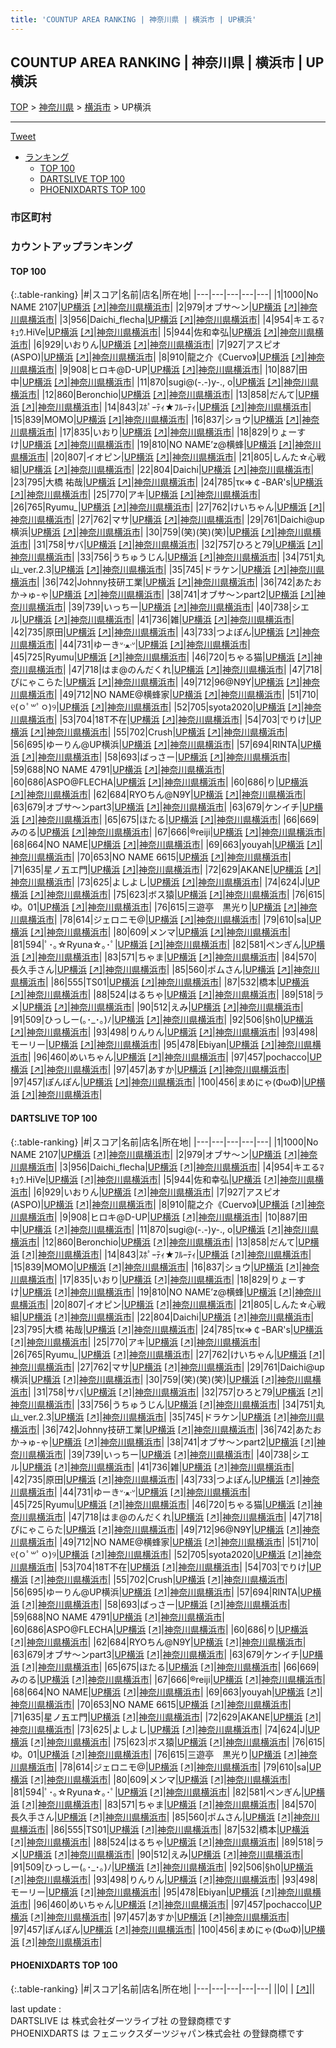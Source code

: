 ```yaml
---
title: 'COUNTUP AREA RANKING | 神奈川県 | 横浜市 | UP横浜'
---
```

## COUNTUP AREA RANKING | 神奈川県 | 横浜市 | UP横浜

[TOP](/darts/rank/) > [神奈川県](/darts/rank/神奈川県/) > [横浜市](/darts/rank/神奈川県/横浜市/) > UP横浜

___

<a href="https://twitter.com/share?ref_src=twsrc%5Etfw" data-text="COUNTUP AREA RANKING | 神奈川県横浜市UP横浜" class="twitter-share-button" data-hashtags="DARTSLIVE,PHOENIXDARTS,darts,ダーツ" data-show-count="false">Tweet</a>

* [ランキング](#カウントアップランキング)
    * [TOP 100](#top-100)
    * [DARTSLIVE TOP 100](#dartslive-top-100)
    * [PHOENIXDARTS TOP 100](#phoenixdarts-top-100)

### 市区町村

<ul>

</ul>

### カウントアップランキング

#### TOP 100



{:.table-ranking}
|#|スコア|名前|店名|所在地|
|---|---|---|---|---|
|1|1000|<span class="rank-name-dl">No NAME 2107</span>|<a href="/darts/rank/shops/e8f44ff959a395d1b21333aee1bd51e4.html">UP横浜</a> <a href="https://search.dartslive.com/jp/shop/e8f44ff959a395d1b21333aee1bd51e4">[↗]</a>|<a href="/darts/rank/神奈川県/横浜市">神奈川県横浜市</a>|
|2|979|<span class="rank-name-dl">オブサ〜ン</span>|<a href="/darts/rank/shops/e8f44ff959a395d1b21333aee1bd51e4.html">UP横浜</a> <a href="https://search.dartslive.com/jp/shop/e8f44ff959a395d1b21333aee1bd51e4">[↗]</a>|<a href="/darts/rank/神奈川県/横浜市">神奈川県横浜市</a>|
|3|956|<span class="rank-name-dl">Daichi_flecha</span>|<a href="/darts/rank/shops/e8f44ff959a395d1b21333aee1bd51e4.html">UP横浜</a> <a href="https://search.dartslive.com/jp/shop/e8f44ff959a395d1b21333aee1bd51e4">[↗]</a>|<a href="/darts/rank/神奈川県/横浜市">神奈川県横浜市</a>|
|4|954|<span class="rank-name-dl">キエるﾏｷｭｳ.HiVe</span>|<a href="/darts/rank/shops/e8f44ff959a395d1b21333aee1bd51e4.html">UP横浜</a> <a href="https://search.dartslive.com/jp/shop/e8f44ff959a395d1b21333aee1bd51e4">[↗]</a>|<a href="/darts/rank/神奈川県/横浜市">神奈川県横浜市</a>|
|5|944|<span class="rank-name-dl">佐和幸弘</span>|<a href="/darts/rank/shops/e8f44ff959a395d1b21333aee1bd51e4.html">UP横浜</a> <a href="https://search.dartslive.com/jp/shop/e8f44ff959a395d1b21333aee1bd51e4">[↗]</a>|<a href="/darts/rank/神奈川県/横浜市">神奈川県横浜市</a>|
|6|929|<span class="rank-name-dl">いおりん</span>|<a href="/darts/rank/shops/e8f44ff959a395d1b21333aee1bd51e4.html">UP横浜</a> <a href="https://search.dartslive.com/jp/shop/e8f44ff959a395d1b21333aee1bd51e4">[↗]</a>|<a href="/darts/rank/神奈川県/横浜市">神奈川県横浜市</a>|
|7|927|<span class="rank-name-dl">アスピオ(ASPO)</span>|<a href="/darts/rank/shops/e8f44ff959a395d1b21333aee1bd51e4.html">UP横浜</a> <a href="https://search.dartslive.com/jp/shop/e8f44ff959a395d1b21333aee1bd51e4">[↗]</a>|<a href="/darts/rank/神奈川県/横浜市">神奈川県横浜市</a>|
|8|910|<span class="rank-name-dl">龍之介《Cuervo》</span>|<a href="/darts/rank/shops/e8f44ff959a395d1b21333aee1bd51e4.html">UP横浜</a> <a href="https://search.dartslive.com/jp/shop/e8f44ff959a395d1b21333aee1bd51e4">[↗]</a>|<a href="/darts/rank/神奈川県/横浜市">神奈川県横浜市</a>|
|9|908|<span class="rank-name-dl">ヒロキ@D-UP</span>|<a href="/darts/rank/shops/e8f44ff959a395d1b21333aee1bd51e4.html">UP横浜</a> <a href="https://search.dartslive.com/jp/shop/e8f44ff959a395d1b21333aee1bd51e4">[↗]</a>|<a href="/darts/rank/神奈川県/横浜市">神奈川県横浜市</a>|
|10|887|<span class="rank-name-dl">田中</span>|<a href="/darts/rank/shops/e8f44ff959a395d1b21333aee1bd51e4.html">UP横浜</a> <a href="https://search.dartslive.com/jp/shop/e8f44ff959a395d1b21333aee1bd51e4">[↗]</a>|<a href="/darts/rank/神奈川県/横浜市">神奈川県横浜市</a>|
|11|870|<span class="rank-name-dl">sugi@(-.-)y-., o</span>|<a href="/darts/rank/shops/e8f44ff959a395d1b21333aee1bd51e4.html">UP横浜</a> <a href="https://search.dartslive.com/jp/shop/e8f44ff959a395d1b21333aee1bd51e4">[↗]</a>|<a href="/darts/rank/神奈川県/横浜市">神奈川県横浜市</a>|
|12|860|<span class="rank-name-dl">Beronchio</span>|<a href="/darts/rank/shops/e8f44ff959a395d1b21333aee1bd51e4.html">UP横浜</a> <a href="https://search.dartslive.com/jp/shop/e8f44ff959a395d1b21333aee1bd51e4">[↗]</a>|<a href="/darts/rank/神奈川県/横浜市">神奈川県横浜市</a>|
|13|858|<span class="rank-name-dl">だんて</span>|<a href="/darts/rank/shops/e8f44ff959a395d1b21333aee1bd51e4.html">UP横浜</a> <a href="https://search.dartslive.com/jp/shop/e8f44ff959a395d1b21333aee1bd51e4">[↗]</a>|<a href="/darts/rank/神奈川県/横浜市">神奈川県横浜市</a>|
|14|843|<span class="rank-name-dl">ｽﾎﾟｰﾃｨ★ﾌﾙｰﾃｨ</span>|<a href="/darts/rank/shops/e8f44ff959a395d1b21333aee1bd51e4.html">UP横浜</a> <a href="https://search.dartslive.com/jp/shop/e8f44ff959a395d1b21333aee1bd51e4">[↗]</a>|<a href="/darts/rank/神奈川県/横浜市">神奈川県横浜市</a>|
|15|839|<span class="rank-name-dl">MOMO</span>|<a href="/darts/rank/shops/e8f44ff959a395d1b21333aee1bd51e4.html">UP横浜</a> <a href="https://search.dartslive.com/jp/shop/e8f44ff959a395d1b21333aee1bd51e4">[↗]</a>|<a href="/darts/rank/神奈川県/横浜市">神奈川県横浜市</a>|
|16|837|<span class="rank-name-dl">ショウ</span>|<a href="/darts/rank/shops/e8f44ff959a395d1b21333aee1bd51e4.html">UP横浜</a> <a href="https://search.dartslive.com/jp/shop/e8f44ff959a395d1b21333aee1bd51e4">[↗]</a>|<a href="/darts/rank/神奈川県/横浜市">神奈川県横浜市</a>|
|17|835|<span class="rank-name-dl">いおり</span>|<a href="/darts/rank/shops/e8f44ff959a395d1b21333aee1bd51e4.html">UP横浜</a> <a href="https://search.dartslive.com/jp/shop/e8f44ff959a395d1b21333aee1bd51e4">[↗]</a>|<a href="/darts/rank/神奈川県/横浜市">神奈川県横浜市</a>|
|18|829|<span class="rank-name-dl">りょーすけ</span>|<a href="/darts/rank/shops/e8f44ff959a395d1b21333aee1bd51e4.html">UP横浜</a> <a href="https://search.dartslive.com/jp/shop/e8f44ff959a395d1b21333aee1bd51e4">[↗]</a>|<a href="/darts/rank/神奈川県/横浜市">神奈川県横浜市</a>|
|19|810|<span class="rank-name-dl">NO NAME’z@横蜂</span>|<a href="/darts/rank/shops/e8f44ff959a395d1b21333aee1bd51e4.html">UP横浜</a> <a href="https://search.dartslive.com/jp/shop/e8f44ff959a395d1b21333aee1bd51e4">[↗]</a>|<a href="/darts/rank/神奈川県/横浜市">神奈川県横浜市</a>|
|20|807|<span class="rank-name-dl">イオピン</span>|<a href="/darts/rank/shops/e8f44ff959a395d1b21333aee1bd51e4.html">UP横浜</a> <a href="https://search.dartslive.com/jp/shop/e8f44ff959a395d1b21333aee1bd51e4">[↗]</a>|<a href="/darts/rank/神奈川県/横浜市">神奈川県横浜市</a>|
|21|805|<span class="rank-name-dl">しんた☆心戦組</span>|<a href="/darts/rank/shops/e8f44ff959a395d1b21333aee1bd51e4.html">UP横浜</a> <a href="https://search.dartslive.com/jp/shop/e8f44ff959a395d1b21333aee1bd51e4">[↗]</a>|<a href="/darts/rank/神奈川県/横浜市">神奈川県横浜市</a>|
|22|804|<span class="rank-name-dl">Daichi</span>|<a href="/darts/rank/shops/e8f44ff959a395d1b21333aee1bd51e4.html">UP横浜</a> <a href="https://search.dartslive.com/jp/shop/e8f44ff959a395d1b21333aee1bd51e4">[↗]</a>|<a href="/darts/rank/神奈川県/横浜市">神奈川県横浜市</a>|
|23|795|<span class="rank-name-dl">大橋 祐哉</span>|<a href="/darts/rank/shops/e8f44ff959a395d1b21333aee1bd51e4.html">UP横浜</a> <a href="https://search.dartslive.com/jp/shop/e8f44ff959a395d1b21333aee1bd51e4">[↗]</a>|<a href="/darts/rank/神奈川県/横浜市">神奈川県横浜市</a>|
|24|785|<span class="rank-name-dl">τκ⇒￠ｰBAR&#x27;s</span>|<a href="/darts/rank/shops/e8f44ff959a395d1b21333aee1bd51e4.html">UP横浜</a> <a href="https://search.dartslive.com/jp/shop/e8f44ff959a395d1b21333aee1bd51e4">[↗]</a>|<a href="/darts/rank/神奈川県/横浜市">神奈川県横浜市</a>|
|25|770|<span class="rank-name-dl">アキ</span>|<a href="/darts/rank/shops/e8f44ff959a395d1b21333aee1bd51e4.html">UP横浜</a> <a href="https://search.dartslive.com/jp/shop/e8f44ff959a395d1b21333aee1bd51e4">[↗]</a>|<a href="/darts/rank/神奈川県/横浜市">神奈川県横浜市</a>|
|26|765|<span class="rank-name-dl">Ryumu_</span>|<a href="/darts/rank/shops/e8f44ff959a395d1b21333aee1bd51e4.html">UP横浜</a> <a href="https://search.dartslive.com/jp/shop/e8f44ff959a395d1b21333aee1bd51e4">[↗]</a>|<a href="/darts/rank/神奈川県/横浜市">神奈川県横浜市</a>|
|27|762|<span class="rank-name-dl">けいちゃん</span>|<a href="/darts/rank/shops/e8f44ff959a395d1b21333aee1bd51e4.html">UP横浜</a> <a href="https://search.dartslive.com/jp/shop/e8f44ff959a395d1b21333aee1bd51e4">[↗]</a>|<a href="/darts/rank/神奈川県/横浜市">神奈川県横浜市</a>|
|27|762|<span class="rank-name-dl">マサ</span>|<a href="/darts/rank/shops/e8f44ff959a395d1b21333aee1bd51e4.html">UP横浜</a> <a href="https://search.dartslive.com/jp/shop/e8f44ff959a395d1b21333aee1bd51e4">[↗]</a>|<a href="/darts/rank/神奈川県/横浜市">神奈川県横浜市</a>|
|29|761|<span class="rank-name-dl">Daichi@up横浜</span>|<a href="/darts/rank/shops/e8f44ff959a395d1b21333aee1bd51e4.html">UP横浜</a> <a href="https://search.dartslive.com/jp/shop/e8f44ff959a395d1b21333aee1bd51e4">[↗]</a>|<a href="/darts/rank/神奈川県/横浜市">神奈川県横浜市</a>|
|30|759|<span class="rank-name-dl">(笑)(笑)(笑)</span>|<a href="/darts/rank/shops/e8f44ff959a395d1b21333aee1bd51e4.html">UP横浜</a> <a href="https://search.dartslive.com/jp/shop/e8f44ff959a395d1b21333aee1bd51e4">[↗]</a>|<a href="/darts/rank/神奈川県/横浜市">神奈川県横浜市</a>|
|31|758|<span class="rank-name-dl">サバ</span>|<a href="/darts/rank/shops/e8f44ff959a395d1b21333aee1bd51e4.html">UP横浜</a> <a href="https://search.dartslive.com/jp/shop/e8f44ff959a395d1b21333aee1bd51e4">[↗]</a>|<a href="/darts/rank/神奈川県/横浜市">神奈川県横浜市</a>|
|32|757|<span class="rank-name-dl">ひろと79</span>|<a href="/darts/rank/shops/e8f44ff959a395d1b21333aee1bd51e4.html">UP横浜</a> <a href="https://search.dartslive.com/jp/shop/e8f44ff959a395d1b21333aee1bd51e4">[↗]</a>|<a href="/darts/rank/神奈川県/横浜市">神奈川県横浜市</a>|
|33|756|<span class="rank-name-dl">うちゅうじん</span>|<a href="/darts/rank/shops/e8f44ff959a395d1b21333aee1bd51e4.html">UP横浜</a> <a href="https://search.dartslive.com/jp/shop/e8f44ff959a395d1b21333aee1bd51e4">[↗]</a>|<a href="/darts/rank/神奈川県/横浜市">神奈川県横浜市</a>|
|34|751|<span class="rank-name-dl">丸山_ver.2.3</span>|<a href="/darts/rank/shops/e8f44ff959a395d1b21333aee1bd51e4.html">UP横浜</a> <a href="https://search.dartslive.com/jp/shop/e8f44ff959a395d1b21333aee1bd51e4">[↗]</a>|<a href="/darts/rank/神奈川県/横浜市">神奈川県横浜市</a>|
|35|745|<span class="rank-name-dl">ドラケン</span>|<a href="/darts/rank/shops/e8f44ff959a395d1b21333aee1bd51e4.html">UP横浜</a> <a href="https://search.dartslive.com/jp/shop/e8f44ff959a395d1b21333aee1bd51e4">[↗]</a>|<a href="/darts/rank/神奈川県/横浜市">神奈川県横浜市</a>|
|36|742|<span class="rank-name-dl">Johnny技研工業</span>|<a href="/darts/rank/shops/e8f44ff959a395d1b21333aee1bd51e4.html">UP横浜</a> <a href="https://search.dartslive.com/jp/shop/e8f44ff959a395d1b21333aee1bd51e4">[↗]</a>|<a href="/darts/rank/神奈川県/横浜市">神奈川県横浜市</a>|
|36|742|<span class="rank-name-dl">あたおか→ゅ-ゃ</span>|<a href="/darts/rank/shops/e8f44ff959a395d1b21333aee1bd51e4.html">UP横浜</a> <a href="https://search.dartslive.com/jp/shop/e8f44ff959a395d1b21333aee1bd51e4">[↗]</a>|<a href="/darts/rank/神奈川県/横浜市">神奈川県横浜市</a>|
|38|741|<span class="rank-name-dl">オブサ〜ンpart2</span>|<a href="/darts/rank/shops/e8f44ff959a395d1b21333aee1bd51e4.html">UP横浜</a> <a href="https://search.dartslive.com/jp/shop/e8f44ff959a395d1b21333aee1bd51e4">[↗]</a>|<a href="/darts/rank/神奈川県/横浜市">神奈川県横浜市</a>|
|39|739|<span class="rank-name-dl">いっちー</span>|<a href="/darts/rank/shops/e8f44ff959a395d1b21333aee1bd51e4.html">UP横浜</a> <a href="https://search.dartslive.com/jp/shop/e8f44ff959a395d1b21333aee1bd51e4">[↗]</a>|<a href="/darts/rank/神奈川県/横浜市">神奈川県横浜市</a>|
|40|738|<span class="rank-name-dl">シエル</span>|<a href="/darts/rank/shops/e8f44ff959a395d1b21333aee1bd51e4.html">UP横浜</a> <a href="https://search.dartslive.com/jp/shop/e8f44ff959a395d1b21333aee1bd51e4">[↗]</a>|<a href="/darts/rank/神奈川県/横浜市">神奈川県横浜市</a>|
|41|736|<span class="rank-name-dl">雑</span>|<a href="/darts/rank/shops/e8f44ff959a395d1b21333aee1bd51e4.html">UP横浜</a> <a href="https://search.dartslive.com/jp/shop/e8f44ff959a395d1b21333aee1bd51e4">[↗]</a>|<a href="/darts/rank/神奈川県/横浜市">神奈川県横浜市</a>|
|42|735|<span class="rank-name-dl">原田</span>|<a href="/darts/rank/shops/e8f44ff959a395d1b21333aee1bd51e4.html">UP横浜</a> <a href="https://search.dartslive.com/jp/shop/e8f44ff959a395d1b21333aee1bd51e4">[↗]</a>|<a href="/darts/rank/神奈川県/横浜市">神奈川県横浜市</a>|
|43|733|<span class="rank-name-dl">つよぽん</span>|<a href="/darts/rank/shops/e8f44ff959a395d1b21333aee1bd51e4.html">UP横浜</a> <a href="https://search.dartslive.com/jp/shop/e8f44ff959a395d1b21333aee1bd51e4">[↗]</a>|<a href="/darts/rank/神奈川県/横浜市">神奈川県横浜市</a>|
|44|731|<span class="rank-name-dl">ゆーきᐡᐧﻌᐧᐡ</span>|<a href="/darts/rank/shops/e8f44ff959a395d1b21333aee1bd51e4.html">UP横浜</a> <a href="https://search.dartslive.com/jp/shop/e8f44ff959a395d1b21333aee1bd51e4">[↗]</a>|<a href="/darts/rank/神奈川県/横浜市">神奈川県横浜市</a>|
|45|725|<span class="rank-name-dl">Ryumu</span>|<a href="/darts/rank/shops/e8f44ff959a395d1b21333aee1bd51e4.html">UP横浜</a> <a href="https://search.dartslive.com/jp/shop/e8f44ff959a395d1b21333aee1bd51e4">[↗]</a>|<a href="/darts/rank/神奈川県/横浜市">神奈川県横浜市</a>|
|46|720|<span class="rank-name-dl">ちゃる猫</span>|<a href="/darts/rank/shops/e8f44ff959a395d1b21333aee1bd51e4.html">UP横浜</a> <a href="https://search.dartslive.com/jp/shop/e8f44ff959a395d1b21333aee1bd51e4">[↗]</a>|<a href="/darts/rank/神奈川県/横浜市">神奈川県横浜市</a>|
|47|718|<span class="rank-name-dl">はま@のんだくれ</span>|<a href="/darts/rank/shops/e8f44ff959a395d1b21333aee1bd51e4.html">UP横浜</a> <a href="https://search.dartslive.com/jp/shop/e8f44ff959a395d1b21333aee1bd51e4">[↗]</a>|<a href="/darts/rank/神奈川県/横浜市">神奈川県横浜市</a>|
|47|718|<span class="rank-name-dl">ぴにゃこらた</span>|<a href="/darts/rank/shops/e8f44ff959a395d1b21333aee1bd51e4.html">UP横浜</a> <a href="https://search.dartslive.com/jp/shop/e8f44ff959a395d1b21333aee1bd51e4">[↗]</a>|<a href="/darts/rank/神奈川県/横浜市">神奈川県横浜市</a>|
|49|712|<span class="rank-name-dl">96@N9Y</span>|<a href="/darts/rank/shops/e8f44ff959a395d1b21333aee1bd51e4.html">UP横浜</a> <a href="https://search.dartslive.com/jp/shop/e8f44ff959a395d1b21333aee1bd51e4">[↗]</a>|<a href="/darts/rank/神奈川県/横浜市">神奈川県横浜市</a>|
|49|712|<span class="rank-name-dl">NO NAME@横蜂家</span>|<a href="/darts/rank/shops/e8f44ff959a395d1b21333aee1bd51e4.html">UP横浜</a> <a href="https://search.dartslive.com/jp/shop/e8f44ff959a395d1b21333aee1bd51e4">[↗]</a>|<a href="/darts/rank/神奈川県/横浜市">神奈川県横浜市</a>|
|51|710|<span class="rank-name-dl">୧(ㅇﾟ‪꒳ﾟㅇ)୨</span>|<a href="/darts/rank/shops/e8f44ff959a395d1b21333aee1bd51e4.html">UP横浜</a> <a href="https://search.dartslive.com/jp/shop/e8f44ff959a395d1b21333aee1bd51e4">[↗]</a>|<a href="/darts/rank/神奈川県/横浜市">神奈川県横浜市</a>|
|52|705|<span class="rank-name-dl">syota2020</span>|<a href="/darts/rank/shops/e8f44ff959a395d1b21333aee1bd51e4.html">UP横浜</a> <a href="https://search.dartslive.com/jp/shop/e8f44ff959a395d1b21333aee1bd51e4">[↗]</a>|<a href="/darts/rank/神奈川県/横浜市">神奈川県横浜市</a>|
|53|704|<span class="rank-name-dl">18T不在</span>|<a href="/darts/rank/shops/e8f44ff959a395d1b21333aee1bd51e4.html">UP横浜</a> <a href="https://search.dartslive.com/jp/shop/e8f44ff959a395d1b21333aee1bd51e4">[↗]</a>|<a href="/darts/rank/神奈川県/横浜市">神奈川県横浜市</a>|
|54|703|<span class="rank-name-dl">でりけ</span>|<a href="/darts/rank/shops/e8f44ff959a395d1b21333aee1bd51e4.html">UP横浜</a> <a href="https://search.dartslive.com/jp/shop/e8f44ff959a395d1b21333aee1bd51e4">[↗]</a>|<a href="/darts/rank/神奈川県/横浜市">神奈川県横浜市</a>|
|55|702|<span class="rank-name-dl">Crush</span>|<a href="/darts/rank/shops/e8f44ff959a395d1b21333aee1bd51e4.html">UP横浜</a> <a href="https://search.dartslive.com/jp/shop/e8f44ff959a395d1b21333aee1bd51e4">[↗]</a>|<a href="/darts/rank/神奈川県/横浜市">神奈川県横浜市</a>|
|56|695|<span class="rank-name-dl">ゆーりん@UP横浜</span>|<a href="/darts/rank/shops/e8f44ff959a395d1b21333aee1bd51e4.html">UP横浜</a> <a href="https://search.dartslive.com/jp/shop/e8f44ff959a395d1b21333aee1bd51e4">[↗]</a>|<a href="/darts/rank/神奈川県/横浜市">神奈川県横浜市</a>|
|57|694|<span class="rank-name-dl">RINTA</span>|<a href="/darts/rank/shops/e8f44ff959a395d1b21333aee1bd51e4.html">UP横浜</a> <a href="https://search.dartslive.com/jp/shop/e8f44ff959a395d1b21333aee1bd51e4">[↗]</a>|<a href="/darts/rank/神奈川県/横浜市">神奈川県横浜市</a>|
|58|693|<span class="rank-name-dl">ばっさー</span>|<a href="/darts/rank/shops/e8f44ff959a395d1b21333aee1bd51e4.html">UP横浜</a> <a href="https://search.dartslive.com/jp/shop/e8f44ff959a395d1b21333aee1bd51e4">[↗]</a>|<a href="/darts/rank/神奈川県/横浜市">神奈川県横浜市</a>|
|59|688|<span class="rank-name-dl">NO NAME 4791</span>|<a href="/darts/rank/shops/e8f44ff959a395d1b21333aee1bd51e4.html">UP横浜</a> <a href="https://search.dartslive.com/jp/shop/e8f44ff959a395d1b21333aee1bd51e4">[↗]</a>|<a href="/darts/rank/神奈川県/横浜市">神奈川県横浜市</a>|
|60|686|<span class="rank-name-dl">ASPO@FLECHA</span>|<a href="/darts/rank/shops/e8f44ff959a395d1b21333aee1bd51e4.html">UP横浜</a> <a href="https://search.dartslive.com/jp/shop/e8f44ff959a395d1b21333aee1bd51e4">[↗]</a>|<a href="/darts/rank/神奈川県/横浜市">神奈川県横浜市</a>|
|60|686|<span class="rank-name-dl">り</span>|<a href="/darts/rank/shops/e8f44ff959a395d1b21333aee1bd51e4.html">UP横浜</a> <a href="https://search.dartslive.com/jp/shop/e8f44ff959a395d1b21333aee1bd51e4">[↗]</a>|<a href="/darts/rank/神奈川県/横浜市">神奈川県横浜市</a>|
|62|684|<span class="rank-name-dl">RYOちん@N9Y</span>|<a href="/darts/rank/shops/e8f44ff959a395d1b21333aee1bd51e4.html">UP横浜</a> <a href="https://search.dartslive.com/jp/shop/e8f44ff959a395d1b21333aee1bd51e4">[↗]</a>|<a href="/darts/rank/神奈川県/横浜市">神奈川県横浜市</a>|
|63|679|<span class="rank-name-dl">オブサ〜ンpart3</span>|<a href="/darts/rank/shops/e8f44ff959a395d1b21333aee1bd51e4.html">UP横浜</a> <a href="https://search.dartslive.com/jp/shop/e8f44ff959a395d1b21333aee1bd51e4">[↗]</a>|<a href="/darts/rank/神奈川県/横浜市">神奈川県横浜市</a>|
|63|679|<span class="rank-name-dl">ケンイチ</span>|<a href="/darts/rank/shops/e8f44ff959a395d1b21333aee1bd51e4.html">UP横浜</a> <a href="https://search.dartslive.com/jp/shop/e8f44ff959a395d1b21333aee1bd51e4">[↗]</a>|<a href="/darts/rank/神奈川県/横浜市">神奈川県横浜市</a>|
|65|675|<span class="rank-name-dl">ほたる</span>|<a href="/darts/rank/shops/e8f44ff959a395d1b21333aee1bd51e4.html">UP横浜</a> <a href="https://search.dartslive.com/jp/shop/e8f44ff959a395d1b21333aee1bd51e4">[↗]</a>|<a href="/darts/rank/神奈川県/横浜市">神奈川県横浜市</a>|
|66|669|<span class="rank-name-dl">みのる</span>|<a href="/darts/rank/shops/e8f44ff959a395d1b21333aee1bd51e4.html">UP横浜</a> <a href="https://search.dartslive.com/jp/shop/e8f44ff959a395d1b21333aee1bd51e4">[↗]</a>|<a href="/darts/rank/神奈川県/横浜市">神奈川県横浜市</a>|
|67|666|<span class="rank-name-dl">®️reiji</span>|<a href="/darts/rank/shops/e8f44ff959a395d1b21333aee1bd51e4.html">UP横浜</a> <a href="https://search.dartslive.com/jp/shop/e8f44ff959a395d1b21333aee1bd51e4">[↗]</a>|<a href="/darts/rank/神奈川県/横浜市">神奈川県横浜市</a>|
|68|664|<span class="rank-name-dl">NO NAME</span>|<a href="/darts/rank/shops/e8f44ff959a395d1b21333aee1bd51e4.html">UP横浜</a> <a href="https://search.dartslive.com/jp/shop/e8f44ff959a395d1b21333aee1bd51e4">[↗]</a>|<a href="/darts/rank/神奈川県/横浜市">神奈川県横浜市</a>|
|69|663|<span class="rank-name-dl">youyah</span>|<a href="/darts/rank/shops/e8f44ff959a395d1b21333aee1bd51e4.html">UP横浜</a> <a href="https://search.dartslive.com/jp/shop/e8f44ff959a395d1b21333aee1bd51e4">[↗]</a>|<a href="/darts/rank/神奈川県/横浜市">神奈川県横浜市</a>|
|70|653|<span class="rank-name-dl">NO NAME 6615</span>|<a href="/darts/rank/shops/e8f44ff959a395d1b21333aee1bd51e4.html">UP横浜</a> <a href="https://search.dartslive.com/jp/shop/e8f44ff959a395d1b21333aee1bd51e4">[↗]</a>|<a href="/darts/rank/神奈川県/横浜市">神奈川県横浜市</a>|
|71|635|<span class="rank-name-dl">星ノ五エ門</span>|<a href="/darts/rank/shops/e8f44ff959a395d1b21333aee1bd51e4.html">UP横浜</a> <a href="https://search.dartslive.com/jp/shop/e8f44ff959a395d1b21333aee1bd51e4">[↗]</a>|<a href="/darts/rank/神奈川県/横浜市">神奈川県横浜市</a>|
|72|629|<span class="rank-name-dl">AKANE</span>|<a href="/darts/rank/shops/e8f44ff959a395d1b21333aee1bd51e4.html">UP横浜</a> <a href="https://search.dartslive.com/jp/shop/e8f44ff959a395d1b21333aee1bd51e4">[↗]</a>|<a href="/darts/rank/神奈川県/横浜市">神奈川県横浜市</a>|
|73|625|<span class="rank-name-dl">よしよし</span>|<a href="/darts/rank/shops/e8f44ff959a395d1b21333aee1bd51e4.html">UP横浜</a> <a href="https://search.dartslive.com/jp/shop/e8f44ff959a395d1b21333aee1bd51e4">[↗]</a>|<a href="/darts/rank/神奈川県/横浜市">神奈川県横浜市</a>|
|74|624|<span class="rank-name-dl">J</span>|<a href="/darts/rank/shops/e8f44ff959a395d1b21333aee1bd51e4.html">UP横浜</a> <a href="https://search.dartslive.com/jp/shop/e8f44ff959a395d1b21333aee1bd51e4">[↗]</a>|<a href="/darts/rank/神奈川県/横浜市">神奈川県横浜市</a>|
|75|623|<span class="rank-name-dl">ボス猿</span>|<a href="/darts/rank/shops/e8f44ff959a395d1b21333aee1bd51e4.html">UP横浜</a> <a href="https://search.dartslive.com/jp/shop/e8f44ff959a395d1b21333aee1bd51e4">[↗]</a>|<a href="/darts/rank/神奈川県/横浜市">神奈川県横浜市</a>|
|76|615|<span class="rank-name-dl">ゆ。01</span>|<a href="/darts/rank/shops/e8f44ff959a395d1b21333aee1bd51e4.html">UP横浜</a> <a href="https://search.dartslive.com/jp/shop/e8f44ff959a395d1b21333aee1bd51e4">[↗]</a>|<a href="/darts/rank/神奈川県/横浜市">神奈川県横浜市</a>|
|76|615|<span class="rank-name-dl">三遊亭　黒光り</span>|<a href="/darts/rank/shops/e8f44ff959a395d1b21333aee1bd51e4.html">UP横浜</a> <a href="https://search.dartslive.com/jp/shop/e8f44ff959a395d1b21333aee1bd51e4">[↗]</a>|<a href="/darts/rank/神奈川県/横浜市">神奈川県横浜市</a>|
|78|614|<span class="rank-name-dl">ジェロニモ@</span>|<a href="/darts/rank/shops/e8f44ff959a395d1b21333aee1bd51e4.html">UP横浜</a> <a href="https://search.dartslive.com/jp/shop/e8f44ff959a395d1b21333aee1bd51e4">[↗]</a>|<a href="/darts/rank/神奈川県/横浜市">神奈川県横浜市</a>|
|79|610|<span class="rank-name-dl">sa</span>|<a href="/darts/rank/shops/e8f44ff959a395d1b21333aee1bd51e4.html">UP横浜</a> <a href="https://search.dartslive.com/jp/shop/e8f44ff959a395d1b21333aee1bd51e4">[↗]</a>|<a href="/darts/rank/神奈川県/横浜市">神奈川県横浜市</a>|
|80|609|<span class="rank-name-dl">メンマ</span>|<a href="/darts/rank/shops/e8f44ff959a395d1b21333aee1bd51e4.html">UP横浜</a> <a href="https://search.dartslive.com/jp/shop/e8f44ff959a395d1b21333aee1bd51e4">[↗]</a>|<a href="/darts/rank/神奈川県/横浜市">神奈川県横浜市</a>|
|81|594|<span class="rank-name-dl">ﾟ･｡☆Ryuna☆｡･ﾟ</span>|<a href="/darts/rank/shops/e8f44ff959a395d1b21333aee1bd51e4.html">UP横浜</a> <a href="https://search.dartslive.com/jp/shop/e8f44ff959a395d1b21333aee1bd51e4">[↗]</a>|<a href="/darts/rank/神奈川県/横浜市">神奈川県横浜市</a>|
|82|581|<span class="rank-name-dl">ペンぎん</span>|<a href="/darts/rank/shops/e8f44ff959a395d1b21333aee1bd51e4.html">UP横浜</a> <a href="https://search.dartslive.com/jp/shop/e8f44ff959a395d1b21333aee1bd51e4">[↗]</a>|<a href="/darts/rank/神奈川県/横浜市">神奈川県横浜市</a>|
|83|571|<span class="rank-name-dl">ちゃま</span>|<a href="/darts/rank/shops/e8f44ff959a395d1b21333aee1bd51e4.html">UP横浜</a> <a href="https://search.dartslive.com/jp/shop/e8f44ff959a395d1b21333aee1bd51e4">[↗]</a>|<a href="/darts/rank/神奈川県/横浜市">神奈川県横浜市</a>|
|84|570|<span class="rank-name-dl">長久手さん</span>|<a href="/darts/rank/shops/e8f44ff959a395d1b21333aee1bd51e4.html">UP横浜</a> <a href="https://search.dartslive.com/jp/shop/e8f44ff959a395d1b21333aee1bd51e4">[↗]</a>|<a href="/darts/rank/神奈川県/横浜市">神奈川県横浜市</a>|
|85|560|<span class="rank-name-dl">ポムさん</span>|<a href="/darts/rank/shops/e8f44ff959a395d1b21333aee1bd51e4.html">UP横浜</a> <a href="https://search.dartslive.com/jp/shop/e8f44ff959a395d1b21333aee1bd51e4">[↗]</a>|<a href="/darts/rank/神奈川県/横浜市">神奈川県横浜市</a>|
|86|555|<span class="rank-name-dl">TS01</span>|<a href="/darts/rank/shops/e8f44ff959a395d1b21333aee1bd51e4.html">UP横浜</a> <a href="https://search.dartslive.com/jp/shop/e8f44ff959a395d1b21333aee1bd51e4">[↗]</a>|<a href="/darts/rank/神奈川県/横浜市">神奈川県横浜市</a>|
|87|532|<span class="rank-name-dl">橋本</span>|<a href="/darts/rank/shops/e8f44ff959a395d1b21333aee1bd51e4.html">UP横浜</a> <a href="https://search.dartslive.com/jp/shop/e8f44ff959a395d1b21333aee1bd51e4">[↗]</a>|<a href="/darts/rank/神奈川県/横浜市">神奈川県横浜市</a>|
|88|524|<span class="rank-name-dl">はるちゃ</span>|<a href="/darts/rank/shops/e8f44ff959a395d1b21333aee1bd51e4.html">UP横浜</a> <a href="https://search.dartslive.com/jp/shop/e8f44ff959a395d1b21333aee1bd51e4">[↗]</a>|<a href="/darts/rank/神奈川県/横浜市">神奈川県横浜市</a>|
|89|518|<span class="rank-name-dl">ラメ</span>|<a href="/darts/rank/shops/e8f44ff959a395d1b21333aee1bd51e4.html">UP横浜</a> <a href="https://search.dartslive.com/jp/shop/e8f44ff959a395d1b21333aee1bd51e4">[↗]</a>|<a href="/darts/rank/神奈川県/横浜市">神奈川県横浜市</a>|
|90|512|<span class="rank-name-dl">えみ</span>|<a href="/darts/rank/shops/e8f44ff959a395d1b21333aee1bd51e4.html">UP横浜</a> <a href="https://search.dartslive.com/jp/shop/e8f44ff959a395d1b21333aee1bd51e4">[↗]</a>|<a href="/darts/rank/神奈川県/横浜市">神奈川県横浜市</a>|
|91|509|<span class="rank-name-dl">ひっしー(｡･_･｡)ﾉ</span>|<a href="/darts/rank/shops/e8f44ff959a395d1b21333aee1bd51e4.html">UP横浜</a> <a href="https://search.dartslive.com/jp/shop/e8f44ff959a395d1b21333aee1bd51e4">[↗]</a>|<a href="/darts/rank/神奈川県/横浜市">神奈川県横浜市</a>|
|92|506|<span class="rank-name-dl">§h0</span>|<a href="/darts/rank/shops/e8f44ff959a395d1b21333aee1bd51e4.html">UP横浜</a> <a href="https://search.dartslive.com/jp/shop/e8f44ff959a395d1b21333aee1bd51e4">[↗]</a>|<a href="/darts/rank/神奈川県/横浜市">神奈川県横浜市</a>|
|93|498|<span class="rank-name-dl">りんりん</span>|<a href="/darts/rank/shops/e8f44ff959a395d1b21333aee1bd51e4.html">UP横浜</a> <a href="https://search.dartslive.com/jp/shop/e8f44ff959a395d1b21333aee1bd51e4">[↗]</a>|<a href="/darts/rank/神奈川県/横浜市">神奈川県横浜市</a>|
|93|498|<span class="rank-name-dl">モーリー</span>|<a href="/darts/rank/shops/e8f44ff959a395d1b21333aee1bd51e4.html">UP横浜</a> <a href="https://search.dartslive.com/jp/shop/e8f44ff959a395d1b21333aee1bd51e4">[↗]</a>|<a href="/darts/rank/神奈川県/横浜市">神奈川県横浜市</a>|
|95|478|<span class="rank-name-dl">Ebiyan</span>|<a href="/darts/rank/shops/e8f44ff959a395d1b21333aee1bd51e4.html">UP横浜</a> <a href="https://search.dartslive.com/jp/shop/e8f44ff959a395d1b21333aee1bd51e4">[↗]</a>|<a href="/darts/rank/神奈川県/横浜市">神奈川県横浜市</a>|
|96|460|<span class="rank-name-dl">めいちゃん</span>|<a href="/darts/rank/shops/e8f44ff959a395d1b21333aee1bd51e4.html">UP横浜</a> <a href="https://search.dartslive.com/jp/shop/e8f44ff959a395d1b21333aee1bd51e4">[↗]</a>|<a href="/darts/rank/神奈川県/横浜市">神奈川県横浜市</a>|
|97|457|<span class="rank-name-dl">pochacco</span>|<a href="/darts/rank/shops/e8f44ff959a395d1b21333aee1bd51e4.html">UP横浜</a> <a href="https://search.dartslive.com/jp/shop/e8f44ff959a395d1b21333aee1bd51e4">[↗]</a>|<a href="/darts/rank/神奈川県/横浜市">神奈川県横浜市</a>|
|97|457|<span class="rank-name-dl">あすか</span>|<a href="/darts/rank/shops/e8f44ff959a395d1b21333aee1bd51e4.html">UP横浜</a> <a href="https://search.dartslive.com/jp/shop/e8f44ff959a395d1b21333aee1bd51e4">[↗]</a>|<a href="/darts/rank/神奈川県/横浜市">神奈川県横浜市</a>|
|97|457|<span class="rank-name-dl">ぽんぽん</span>|<a href="/darts/rank/shops/e8f44ff959a395d1b21333aee1bd51e4.html">UP横浜</a> <a href="https://search.dartslive.com/jp/shop/e8f44ff959a395d1b21333aee1bd51e4">[↗]</a>|<a href="/darts/rank/神奈川県/横浜市">神奈川県横浜市</a>|
|100|456|<span class="rank-name-dl">まめにゃ(ΦωΦ)</span>|<a href="/darts/rank/shops/e8f44ff959a395d1b21333aee1bd51e4.html">UP横浜</a> <a href="https://search.dartslive.com/jp/shop/e8f44ff959a395d1b21333aee1bd51e4">[↗]</a>|<a href="/darts/rank/神奈川県/横浜市">神奈川県横浜市</a>|


#### DARTSLIVE TOP 100



{:.table-ranking}
|#|スコア|名前|店名|所在地|
|---|---|---|---|---|
|1|1000|<span class="rank-name-dl">No NAME 2107</span>|<a href="/darts/rank/shops/e8f44ff959a395d1b21333aee1bd51e4.html">UP横浜</a> <a href="https://search.dartslive.com/jp/shop/e8f44ff959a395d1b21333aee1bd51e4">[↗]</a>|<a href="/darts/rank/神奈川県/横浜市">神奈川県横浜市</a>|
|2|979|<span class="rank-name-dl">オブサ〜ン</span>|<a href="/darts/rank/shops/e8f44ff959a395d1b21333aee1bd51e4.html">UP横浜</a> <a href="https://search.dartslive.com/jp/shop/e8f44ff959a395d1b21333aee1bd51e4">[↗]</a>|<a href="/darts/rank/神奈川県/横浜市">神奈川県横浜市</a>|
|3|956|<span class="rank-name-dl">Daichi_flecha</span>|<a href="/darts/rank/shops/e8f44ff959a395d1b21333aee1bd51e4.html">UP横浜</a> <a href="https://search.dartslive.com/jp/shop/e8f44ff959a395d1b21333aee1bd51e4">[↗]</a>|<a href="/darts/rank/神奈川県/横浜市">神奈川県横浜市</a>|
|4|954|<span class="rank-name-dl">キエるﾏｷｭｳ.HiVe</span>|<a href="/darts/rank/shops/e8f44ff959a395d1b21333aee1bd51e4.html">UP横浜</a> <a href="https://search.dartslive.com/jp/shop/e8f44ff959a395d1b21333aee1bd51e4">[↗]</a>|<a href="/darts/rank/神奈川県/横浜市">神奈川県横浜市</a>|
|5|944|<span class="rank-name-dl">佐和幸弘</span>|<a href="/darts/rank/shops/e8f44ff959a395d1b21333aee1bd51e4.html">UP横浜</a> <a href="https://search.dartslive.com/jp/shop/e8f44ff959a395d1b21333aee1bd51e4">[↗]</a>|<a href="/darts/rank/神奈川県/横浜市">神奈川県横浜市</a>|
|6|929|<span class="rank-name-dl">いおりん</span>|<a href="/darts/rank/shops/e8f44ff959a395d1b21333aee1bd51e4.html">UP横浜</a> <a href="https://search.dartslive.com/jp/shop/e8f44ff959a395d1b21333aee1bd51e4">[↗]</a>|<a href="/darts/rank/神奈川県/横浜市">神奈川県横浜市</a>|
|7|927|<span class="rank-name-dl">アスピオ(ASPO)</span>|<a href="/darts/rank/shops/e8f44ff959a395d1b21333aee1bd51e4.html">UP横浜</a> <a href="https://search.dartslive.com/jp/shop/e8f44ff959a395d1b21333aee1bd51e4">[↗]</a>|<a href="/darts/rank/神奈川県/横浜市">神奈川県横浜市</a>|
|8|910|<span class="rank-name-dl">龍之介《Cuervo》</span>|<a href="/darts/rank/shops/e8f44ff959a395d1b21333aee1bd51e4.html">UP横浜</a> <a href="https://search.dartslive.com/jp/shop/e8f44ff959a395d1b21333aee1bd51e4">[↗]</a>|<a href="/darts/rank/神奈川県/横浜市">神奈川県横浜市</a>|
|9|908|<span class="rank-name-dl">ヒロキ@D-UP</span>|<a href="/darts/rank/shops/e8f44ff959a395d1b21333aee1bd51e4.html">UP横浜</a> <a href="https://search.dartslive.com/jp/shop/e8f44ff959a395d1b21333aee1bd51e4">[↗]</a>|<a href="/darts/rank/神奈川県/横浜市">神奈川県横浜市</a>|
|10|887|<span class="rank-name-dl">田中</span>|<a href="/darts/rank/shops/e8f44ff959a395d1b21333aee1bd51e4.html">UP横浜</a> <a href="https://search.dartslive.com/jp/shop/e8f44ff959a395d1b21333aee1bd51e4">[↗]</a>|<a href="/darts/rank/神奈川県/横浜市">神奈川県横浜市</a>|
|11|870|<span class="rank-name-dl">sugi@(-.-)y-., o</span>|<a href="/darts/rank/shops/e8f44ff959a395d1b21333aee1bd51e4.html">UP横浜</a> <a href="https://search.dartslive.com/jp/shop/e8f44ff959a395d1b21333aee1bd51e4">[↗]</a>|<a href="/darts/rank/神奈川県/横浜市">神奈川県横浜市</a>|
|12|860|<span class="rank-name-dl">Beronchio</span>|<a href="/darts/rank/shops/e8f44ff959a395d1b21333aee1bd51e4.html">UP横浜</a> <a href="https://search.dartslive.com/jp/shop/e8f44ff959a395d1b21333aee1bd51e4">[↗]</a>|<a href="/darts/rank/神奈川県/横浜市">神奈川県横浜市</a>|
|13|858|<span class="rank-name-dl">だんて</span>|<a href="/darts/rank/shops/e8f44ff959a395d1b21333aee1bd51e4.html">UP横浜</a> <a href="https://search.dartslive.com/jp/shop/e8f44ff959a395d1b21333aee1bd51e4">[↗]</a>|<a href="/darts/rank/神奈川県/横浜市">神奈川県横浜市</a>|
|14|843|<span class="rank-name-dl">ｽﾎﾟｰﾃｨ★ﾌﾙｰﾃｨ</span>|<a href="/darts/rank/shops/e8f44ff959a395d1b21333aee1bd51e4.html">UP横浜</a> <a href="https://search.dartslive.com/jp/shop/e8f44ff959a395d1b21333aee1bd51e4">[↗]</a>|<a href="/darts/rank/神奈川県/横浜市">神奈川県横浜市</a>|
|15|839|<span class="rank-name-dl">MOMO</span>|<a href="/darts/rank/shops/e8f44ff959a395d1b21333aee1bd51e4.html">UP横浜</a> <a href="https://search.dartslive.com/jp/shop/e8f44ff959a395d1b21333aee1bd51e4">[↗]</a>|<a href="/darts/rank/神奈川県/横浜市">神奈川県横浜市</a>|
|16|837|<span class="rank-name-dl">ショウ</span>|<a href="/darts/rank/shops/e8f44ff959a395d1b21333aee1bd51e4.html">UP横浜</a> <a href="https://search.dartslive.com/jp/shop/e8f44ff959a395d1b21333aee1bd51e4">[↗]</a>|<a href="/darts/rank/神奈川県/横浜市">神奈川県横浜市</a>|
|17|835|<span class="rank-name-dl">いおり</span>|<a href="/darts/rank/shops/e8f44ff959a395d1b21333aee1bd51e4.html">UP横浜</a> <a href="https://search.dartslive.com/jp/shop/e8f44ff959a395d1b21333aee1bd51e4">[↗]</a>|<a href="/darts/rank/神奈川県/横浜市">神奈川県横浜市</a>|
|18|829|<span class="rank-name-dl">りょーすけ</span>|<a href="/darts/rank/shops/e8f44ff959a395d1b21333aee1bd51e4.html">UP横浜</a> <a href="https://search.dartslive.com/jp/shop/e8f44ff959a395d1b21333aee1bd51e4">[↗]</a>|<a href="/darts/rank/神奈川県/横浜市">神奈川県横浜市</a>|
|19|810|<span class="rank-name-dl">NO NAME’z@横蜂</span>|<a href="/darts/rank/shops/e8f44ff959a395d1b21333aee1bd51e4.html">UP横浜</a> <a href="https://search.dartslive.com/jp/shop/e8f44ff959a395d1b21333aee1bd51e4">[↗]</a>|<a href="/darts/rank/神奈川県/横浜市">神奈川県横浜市</a>|
|20|807|<span class="rank-name-dl">イオピン</span>|<a href="/darts/rank/shops/e8f44ff959a395d1b21333aee1bd51e4.html">UP横浜</a> <a href="https://search.dartslive.com/jp/shop/e8f44ff959a395d1b21333aee1bd51e4">[↗]</a>|<a href="/darts/rank/神奈川県/横浜市">神奈川県横浜市</a>|
|21|805|<span class="rank-name-dl">しんた☆心戦組</span>|<a href="/darts/rank/shops/e8f44ff959a395d1b21333aee1bd51e4.html">UP横浜</a> <a href="https://search.dartslive.com/jp/shop/e8f44ff959a395d1b21333aee1bd51e4">[↗]</a>|<a href="/darts/rank/神奈川県/横浜市">神奈川県横浜市</a>|
|22|804|<span class="rank-name-dl">Daichi</span>|<a href="/darts/rank/shops/e8f44ff959a395d1b21333aee1bd51e4.html">UP横浜</a> <a href="https://search.dartslive.com/jp/shop/e8f44ff959a395d1b21333aee1bd51e4">[↗]</a>|<a href="/darts/rank/神奈川県/横浜市">神奈川県横浜市</a>|
|23|795|<span class="rank-name-dl">大橋 祐哉</span>|<a href="/darts/rank/shops/e8f44ff959a395d1b21333aee1bd51e4.html">UP横浜</a> <a href="https://search.dartslive.com/jp/shop/e8f44ff959a395d1b21333aee1bd51e4">[↗]</a>|<a href="/darts/rank/神奈川県/横浜市">神奈川県横浜市</a>|
|24|785|<span class="rank-name-dl">τκ⇒￠ｰBAR&#x27;s</span>|<a href="/darts/rank/shops/e8f44ff959a395d1b21333aee1bd51e4.html">UP横浜</a> <a href="https://search.dartslive.com/jp/shop/e8f44ff959a395d1b21333aee1bd51e4">[↗]</a>|<a href="/darts/rank/神奈川県/横浜市">神奈川県横浜市</a>|
|25|770|<span class="rank-name-dl">アキ</span>|<a href="/darts/rank/shops/e8f44ff959a395d1b21333aee1bd51e4.html">UP横浜</a> <a href="https://search.dartslive.com/jp/shop/e8f44ff959a395d1b21333aee1bd51e4">[↗]</a>|<a href="/darts/rank/神奈川県/横浜市">神奈川県横浜市</a>|
|26|765|<span class="rank-name-dl">Ryumu_</span>|<a href="/darts/rank/shops/e8f44ff959a395d1b21333aee1bd51e4.html">UP横浜</a> <a href="https://search.dartslive.com/jp/shop/e8f44ff959a395d1b21333aee1bd51e4">[↗]</a>|<a href="/darts/rank/神奈川県/横浜市">神奈川県横浜市</a>|
|27|762|<span class="rank-name-dl">けいちゃん</span>|<a href="/darts/rank/shops/e8f44ff959a395d1b21333aee1bd51e4.html">UP横浜</a> <a href="https://search.dartslive.com/jp/shop/e8f44ff959a395d1b21333aee1bd51e4">[↗]</a>|<a href="/darts/rank/神奈川県/横浜市">神奈川県横浜市</a>|
|27|762|<span class="rank-name-dl">マサ</span>|<a href="/darts/rank/shops/e8f44ff959a395d1b21333aee1bd51e4.html">UP横浜</a> <a href="https://search.dartslive.com/jp/shop/e8f44ff959a395d1b21333aee1bd51e4">[↗]</a>|<a href="/darts/rank/神奈川県/横浜市">神奈川県横浜市</a>|
|29|761|<span class="rank-name-dl">Daichi@up横浜</span>|<a href="/darts/rank/shops/e8f44ff959a395d1b21333aee1bd51e4.html">UP横浜</a> <a href="https://search.dartslive.com/jp/shop/e8f44ff959a395d1b21333aee1bd51e4">[↗]</a>|<a href="/darts/rank/神奈川県/横浜市">神奈川県横浜市</a>|
|30|759|<span class="rank-name-dl">(笑)(笑)(笑)</span>|<a href="/darts/rank/shops/e8f44ff959a395d1b21333aee1bd51e4.html">UP横浜</a> <a href="https://search.dartslive.com/jp/shop/e8f44ff959a395d1b21333aee1bd51e4">[↗]</a>|<a href="/darts/rank/神奈川県/横浜市">神奈川県横浜市</a>|
|31|758|<span class="rank-name-dl">サバ</span>|<a href="/darts/rank/shops/e8f44ff959a395d1b21333aee1bd51e4.html">UP横浜</a> <a href="https://search.dartslive.com/jp/shop/e8f44ff959a395d1b21333aee1bd51e4">[↗]</a>|<a href="/darts/rank/神奈川県/横浜市">神奈川県横浜市</a>|
|32|757|<span class="rank-name-dl">ひろと79</span>|<a href="/darts/rank/shops/e8f44ff959a395d1b21333aee1bd51e4.html">UP横浜</a> <a href="https://search.dartslive.com/jp/shop/e8f44ff959a395d1b21333aee1bd51e4">[↗]</a>|<a href="/darts/rank/神奈川県/横浜市">神奈川県横浜市</a>|
|33|756|<span class="rank-name-dl">うちゅうじん</span>|<a href="/darts/rank/shops/e8f44ff959a395d1b21333aee1bd51e4.html">UP横浜</a> <a href="https://search.dartslive.com/jp/shop/e8f44ff959a395d1b21333aee1bd51e4">[↗]</a>|<a href="/darts/rank/神奈川県/横浜市">神奈川県横浜市</a>|
|34|751|<span class="rank-name-dl">丸山_ver.2.3</span>|<a href="/darts/rank/shops/e8f44ff959a395d1b21333aee1bd51e4.html">UP横浜</a> <a href="https://search.dartslive.com/jp/shop/e8f44ff959a395d1b21333aee1bd51e4">[↗]</a>|<a href="/darts/rank/神奈川県/横浜市">神奈川県横浜市</a>|
|35|745|<span class="rank-name-dl">ドラケン</span>|<a href="/darts/rank/shops/e8f44ff959a395d1b21333aee1bd51e4.html">UP横浜</a> <a href="https://search.dartslive.com/jp/shop/e8f44ff959a395d1b21333aee1bd51e4">[↗]</a>|<a href="/darts/rank/神奈川県/横浜市">神奈川県横浜市</a>|
|36|742|<span class="rank-name-dl">Johnny技研工業</span>|<a href="/darts/rank/shops/e8f44ff959a395d1b21333aee1bd51e4.html">UP横浜</a> <a href="https://search.dartslive.com/jp/shop/e8f44ff959a395d1b21333aee1bd51e4">[↗]</a>|<a href="/darts/rank/神奈川県/横浜市">神奈川県横浜市</a>|
|36|742|<span class="rank-name-dl">あたおか→ゅ-ゃ</span>|<a href="/darts/rank/shops/e8f44ff959a395d1b21333aee1bd51e4.html">UP横浜</a> <a href="https://search.dartslive.com/jp/shop/e8f44ff959a395d1b21333aee1bd51e4">[↗]</a>|<a href="/darts/rank/神奈川県/横浜市">神奈川県横浜市</a>|
|38|741|<span class="rank-name-dl">オブサ〜ンpart2</span>|<a href="/darts/rank/shops/e8f44ff959a395d1b21333aee1bd51e4.html">UP横浜</a> <a href="https://search.dartslive.com/jp/shop/e8f44ff959a395d1b21333aee1bd51e4">[↗]</a>|<a href="/darts/rank/神奈川県/横浜市">神奈川県横浜市</a>|
|39|739|<span class="rank-name-dl">いっちー</span>|<a href="/darts/rank/shops/e8f44ff959a395d1b21333aee1bd51e4.html">UP横浜</a> <a href="https://search.dartslive.com/jp/shop/e8f44ff959a395d1b21333aee1bd51e4">[↗]</a>|<a href="/darts/rank/神奈川県/横浜市">神奈川県横浜市</a>|
|40|738|<span class="rank-name-dl">シエル</span>|<a href="/darts/rank/shops/e8f44ff959a395d1b21333aee1bd51e4.html">UP横浜</a> <a href="https://search.dartslive.com/jp/shop/e8f44ff959a395d1b21333aee1bd51e4">[↗]</a>|<a href="/darts/rank/神奈川県/横浜市">神奈川県横浜市</a>|
|41|736|<span class="rank-name-dl">雑</span>|<a href="/darts/rank/shops/e8f44ff959a395d1b21333aee1bd51e4.html">UP横浜</a> <a href="https://search.dartslive.com/jp/shop/e8f44ff959a395d1b21333aee1bd51e4">[↗]</a>|<a href="/darts/rank/神奈川県/横浜市">神奈川県横浜市</a>|
|42|735|<span class="rank-name-dl">原田</span>|<a href="/darts/rank/shops/e8f44ff959a395d1b21333aee1bd51e4.html">UP横浜</a> <a href="https://search.dartslive.com/jp/shop/e8f44ff959a395d1b21333aee1bd51e4">[↗]</a>|<a href="/darts/rank/神奈川県/横浜市">神奈川県横浜市</a>|
|43|733|<span class="rank-name-dl">つよぽん</span>|<a href="/darts/rank/shops/e8f44ff959a395d1b21333aee1bd51e4.html">UP横浜</a> <a href="https://search.dartslive.com/jp/shop/e8f44ff959a395d1b21333aee1bd51e4">[↗]</a>|<a href="/darts/rank/神奈川県/横浜市">神奈川県横浜市</a>|
|44|731|<span class="rank-name-dl">ゆーきᐡᐧﻌᐧᐡ</span>|<a href="/darts/rank/shops/e8f44ff959a395d1b21333aee1bd51e4.html">UP横浜</a> <a href="https://search.dartslive.com/jp/shop/e8f44ff959a395d1b21333aee1bd51e4">[↗]</a>|<a href="/darts/rank/神奈川県/横浜市">神奈川県横浜市</a>|
|45|725|<span class="rank-name-dl">Ryumu</span>|<a href="/darts/rank/shops/e8f44ff959a395d1b21333aee1bd51e4.html">UP横浜</a> <a href="https://search.dartslive.com/jp/shop/e8f44ff959a395d1b21333aee1bd51e4">[↗]</a>|<a href="/darts/rank/神奈川県/横浜市">神奈川県横浜市</a>|
|46|720|<span class="rank-name-dl">ちゃる猫</span>|<a href="/darts/rank/shops/e8f44ff959a395d1b21333aee1bd51e4.html">UP横浜</a> <a href="https://search.dartslive.com/jp/shop/e8f44ff959a395d1b21333aee1bd51e4">[↗]</a>|<a href="/darts/rank/神奈川県/横浜市">神奈川県横浜市</a>|
|47|718|<span class="rank-name-dl">はま@のんだくれ</span>|<a href="/darts/rank/shops/e8f44ff959a395d1b21333aee1bd51e4.html">UP横浜</a> <a href="https://search.dartslive.com/jp/shop/e8f44ff959a395d1b21333aee1bd51e4">[↗]</a>|<a href="/darts/rank/神奈川県/横浜市">神奈川県横浜市</a>|
|47|718|<span class="rank-name-dl">ぴにゃこらた</span>|<a href="/darts/rank/shops/e8f44ff959a395d1b21333aee1bd51e4.html">UP横浜</a> <a href="https://search.dartslive.com/jp/shop/e8f44ff959a395d1b21333aee1bd51e4">[↗]</a>|<a href="/darts/rank/神奈川県/横浜市">神奈川県横浜市</a>|
|49|712|<span class="rank-name-dl">96@N9Y</span>|<a href="/darts/rank/shops/e8f44ff959a395d1b21333aee1bd51e4.html">UP横浜</a> <a href="https://search.dartslive.com/jp/shop/e8f44ff959a395d1b21333aee1bd51e4">[↗]</a>|<a href="/darts/rank/神奈川県/横浜市">神奈川県横浜市</a>|
|49|712|<span class="rank-name-dl">NO NAME@横蜂家</span>|<a href="/darts/rank/shops/e8f44ff959a395d1b21333aee1bd51e4.html">UP横浜</a> <a href="https://search.dartslive.com/jp/shop/e8f44ff959a395d1b21333aee1bd51e4">[↗]</a>|<a href="/darts/rank/神奈川県/横浜市">神奈川県横浜市</a>|
|51|710|<span class="rank-name-dl">୧(ㅇﾟ‪꒳ﾟㅇ)୨</span>|<a href="/darts/rank/shops/e8f44ff959a395d1b21333aee1bd51e4.html">UP横浜</a> <a href="https://search.dartslive.com/jp/shop/e8f44ff959a395d1b21333aee1bd51e4">[↗]</a>|<a href="/darts/rank/神奈川県/横浜市">神奈川県横浜市</a>|
|52|705|<span class="rank-name-dl">syota2020</span>|<a href="/darts/rank/shops/e8f44ff959a395d1b21333aee1bd51e4.html">UP横浜</a> <a href="https://search.dartslive.com/jp/shop/e8f44ff959a395d1b21333aee1bd51e4">[↗]</a>|<a href="/darts/rank/神奈川県/横浜市">神奈川県横浜市</a>|
|53|704|<span class="rank-name-dl">18T不在</span>|<a href="/darts/rank/shops/e8f44ff959a395d1b21333aee1bd51e4.html">UP横浜</a> <a href="https://search.dartslive.com/jp/shop/e8f44ff959a395d1b21333aee1bd51e4">[↗]</a>|<a href="/darts/rank/神奈川県/横浜市">神奈川県横浜市</a>|
|54|703|<span class="rank-name-dl">でりけ</span>|<a href="/darts/rank/shops/e8f44ff959a395d1b21333aee1bd51e4.html">UP横浜</a> <a href="https://search.dartslive.com/jp/shop/e8f44ff959a395d1b21333aee1bd51e4">[↗]</a>|<a href="/darts/rank/神奈川県/横浜市">神奈川県横浜市</a>|
|55|702|<span class="rank-name-dl">Crush</span>|<a href="/darts/rank/shops/e8f44ff959a395d1b21333aee1bd51e4.html">UP横浜</a> <a href="https://search.dartslive.com/jp/shop/e8f44ff959a395d1b21333aee1bd51e4">[↗]</a>|<a href="/darts/rank/神奈川県/横浜市">神奈川県横浜市</a>|
|56|695|<span class="rank-name-dl">ゆーりん@UP横浜</span>|<a href="/darts/rank/shops/e8f44ff959a395d1b21333aee1bd51e4.html">UP横浜</a> <a href="https://search.dartslive.com/jp/shop/e8f44ff959a395d1b21333aee1bd51e4">[↗]</a>|<a href="/darts/rank/神奈川県/横浜市">神奈川県横浜市</a>|
|57|694|<span class="rank-name-dl">RINTA</span>|<a href="/darts/rank/shops/e8f44ff959a395d1b21333aee1bd51e4.html">UP横浜</a> <a href="https://search.dartslive.com/jp/shop/e8f44ff959a395d1b21333aee1bd51e4">[↗]</a>|<a href="/darts/rank/神奈川県/横浜市">神奈川県横浜市</a>|
|58|693|<span class="rank-name-dl">ばっさー</span>|<a href="/darts/rank/shops/e8f44ff959a395d1b21333aee1bd51e4.html">UP横浜</a> <a href="https://search.dartslive.com/jp/shop/e8f44ff959a395d1b21333aee1bd51e4">[↗]</a>|<a href="/darts/rank/神奈川県/横浜市">神奈川県横浜市</a>|
|59|688|<span class="rank-name-dl">NO NAME 4791</span>|<a href="/darts/rank/shops/e8f44ff959a395d1b21333aee1bd51e4.html">UP横浜</a> <a href="https://search.dartslive.com/jp/shop/e8f44ff959a395d1b21333aee1bd51e4">[↗]</a>|<a href="/darts/rank/神奈川県/横浜市">神奈川県横浜市</a>|
|60|686|<span class="rank-name-dl">ASPO@FLECHA</span>|<a href="/darts/rank/shops/e8f44ff959a395d1b21333aee1bd51e4.html">UP横浜</a> <a href="https://search.dartslive.com/jp/shop/e8f44ff959a395d1b21333aee1bd51e4">[↗]</a>|<a href="/darts/rank/神奈川県/横浜市">神奈川県横浜市</a>|
|60|686|<span class="rank-name-dl">り</span>|<a href="/darts/rank/shops/e8f44ff959a395d1b21333aee1bd51e4.html">UP横浜</a> <a href="https://search.dartslive.com/jp/shop/e8f44ff959a395d1b21333aee1bd51e4">[↗]</a>|<a href="/darts/rank/神奈川県/横浜市">神奈川県横浜市</a>|
|62|684|<span class="rank-name-dl">RYOちん@N9Y</span>|<a href="/darts/rank/shops/e8f44ff959a395d1b21333aee1bd51e4.html">UP横浜</a> <a href="https://search.dartslive.com/jp/shop/e8f44ff959a395d1b21333aee1bd51e4">[↗]</a>|<a href="/darts/rank/神奈川県/横浜市">神奈川県横浜市</a>|
|63|679|<span class="rank-name-dl">オブサ〜ンpart3</span>|<a href="/darts/rank/shops/e8f44ff959a395d1b21333aee1bd51e4.html">UP横浜</a> <a href="https://search.dartslive.com/jp/shop/e8f44ff959a395d1b21333aee1bd51e4">[↗]</a>|<a href="/darts/rank/神奈川県/横浜市">神奈川県横浜市</a>|
|63|679|<span class="rank-name-dl">ケンイチ</span>|<a href="/darts/rank/shops/e8f44ff959a395d1b21333aee1bd51e4.html">UP横浜</a> <a href="https://search.dartslive.com/jp/shop/e8f44ff959a395d1b21333aee1bd51e4">[↗]</a>|<a href="/darts/rank/神奈川県/横浜市">神奈川県横浜市</a>|
|65|675|<span class="rank-name-dl">ほたる</span>|<a href="/darts/rank/shops/e8f44ff959a395d1b21333aee1bd51e4.html">UP横浜</a> <a href="https://search.dartslive.com/jp/shop/e8f44ff959a395d1b21333aee1bd51e4">[↗]</a>|<a href="/darts/rank/神奈川県/横浜市">神奈川県横浜市</a>|
|66|669|<span class="rank-name-dl">みのる</span>|<a href="/darts/rank/shops/e8f44ff959a395d1b21333aee1bd51e4.html">UP横浜</a> <a href="https://search.dartslive.com/jp/shop/e8f44ff959a395d1b21333aee1bd51e4">[↗]</a>|<a href="/darts/rank/神奈川県/横浜市">神奈川県横浜市</a>|
|67|666|<span class="rank-name-dl">®️reiji</span>|<a href="/darts/rank/shops/e8f44ff959a395d1b21333aee1bd51e4.html">UP横浜</a> <a href="https://search.dartslive.com/jp/shop/e8f44ff959a395d1b21333aee1bd51e4">[↗]</a>|<a href="/darts/rank/神奈川県/横浜市">神奈川県横浜市</a>|
|68|664|<span class="rank-name-dl">NO NAME</span>|<a href="/darts/rank/shops/e8f44ff959a395d1b21333aee1bd51e4.html">UP横浜</a> <a href="https://search.dartslive.com/jp/shop/e8f44ff959a395d1b21333aee1bd51e4">[↗]</a>|<a href="/darts/rank/神奈川県/横浜市">神奈川県横浜市</a>|
|69|663|<span class="rank-name-dl">youyah</span>|<a href="/darts/rank/shops/e8f44ff959a395d1b21333aee1bd51e4.html">UP横浜</a> <a href="https://search.dartslive.com/jp/shop/e8f44ff959a395d1b21333aee1bd51e4">[↗]</a>|<a href="/darts/rank/神奈川県/横浜市">神奈川県横浜市</a>|
|70|653|<span class="rank-name-dl">NO NAME 6615</span>|<a href="/darts/rank/shops/e8f44ff959a395d1b21333aee1bd51e4.html">UP横浜</a> <a href="https://search.dartslive.com/jp/shop/e8f44ff959a395d1b21333aee1bd51e4">[↗]</a>|<a href="/darts/rank/神奈川県/横浜市">神奈川県横浜市</a>|
|71|635|<span class="rank-name-dl">星ノ五エ門</span>|<a href="/darts/rank/shops/e8f44ff959a395d1b21333aee1bd51e4.html">UP横浜</a> <a href="https://search.dartslive.com/jp/shop/e8f44ff959a395d1b21333aee1bd51e4">[↗]</a>|<a href="/darts/rank/神奈川県/横浜市">神奈川県横浜市</a>|
|72|629|<span class="rank-name-dl">AKANE</span>|<a href="/darts/rank/shops/e8f44ff959a395d1b21333aee1bd51e4.html">UP横浜</a> <a href="https://search.dartslive.com/jp/shop/e8f44ff959a395d1b21333aee1bd51e4">[↗]</a>|<a href="/darts/rank/神奈川県/横浜市">神奈川県横浜市</a>|
|73|625|<span class="rank-name-dl">よしよし</span>|<a href="/darts/rank/shops/e8f44ff959a395d1b21333aee1bd51e4.html">UP横浜</a> <a href="https://search.dartslive.com/jp/shop/e8f44ff959a395d1b21333aee1bd51e4">[↗]</a>|<a href="/darts/rank/神奈川県/横浜市">神奈川県横浜市</a>|
|74|624|<span class="rank-name-dl">J</span>|<a href="/darts/rank/shops/e8f44ff959a395d1b21333aee1bd51e4.html">UP横浜</a> <a href="https://search.dartslive.com/jp/shop/e8f44ff959a395d1b21333aee1bd51e4">[↗]</a>|<a href="/darts/rank/神奈川県/横浜市">神奈川県横浜市</a>|
|75|623|<span class="rank-name-dl">ボス猿</span>|<a href="/darts/rank/shops/e8f44ff959a395d1b21333aee1bd51e4.html">UP横浜</a> <a href="https://search.dartslive.com/jp/shop/e8f44ff959a395d1b21333aee1bd51e4">[↗]</a>|<a href="/darts/rank/神奈川県/横浜市">神奈川県横浜市</a>|
|76|615|<span class="rank-name-dl">ゆ。01</span>|<a href="/darts/rank/shops/e8f44ff959a395d1b21333aee1bd51e4.html">UP横浜</a> <a href="https://search.dartslive.com/jp/shop/e8f44ff959a395d1b21333aee1bd51e4">[↗]</a>|<a href="/darts/rank/神奈川県/横浜市">神奈川県横浜市</a>|
|76|615|<span class="rank-name-dl">三遊亭　黒光り</span>|<a href="/darts/rank/shops/e8f44ff959a395d1b21333aee1bd51e4.html">UP横浜</a> <a href="https://search.dartslive.com/jp/shop/e8f44ff959a395d1b21333aee1bd51e4">[↗]</a>|<a href="/darts/rank/神奈川県/横浜市">神奈川県横浜市</a>|
|78|614|<span class="rank-name-dl">ジェロニモ@</span>|<a href="/darts/rank/shops/e8f44ff959a395d1b21333aee1bd51e4.html">UP横浜</a> <a href="https://search.dartslive.com/jp/shop/e8f44ff959a395d1b21333aee1bd51e4">[↗]</a>|<a href="/darts/rank/神奈川県/横浜市">神奈川県横浜市</a>|
|79|610|<span class="rank-name-dl">sa</span>|<a href="/darts/rank/shops/e8f44ff959a395d1b21333aee1bd51e4.html">UP横浜</a> <a href="https://search.dartslive.com/jp/shop/e8f44ff959a395d1b21333aee1bd51e4">[↗]</a>|<a href="/darts/rank/神奈川県/横浜市">神奈川県横浜市</a>|
|80|609|<span class="rank-name-dl">メンマ</span>|<a href="/darts/rank/shops/e8f44ff959a395d1b21333aee1bd51e4.html">UP横浜</a> <a href="https://search.dartslive.com/jp/shop/e8f44ff959a395d1b21333aee1bd51e4">[↗]</a>|<a href="/darts/rank/神奈川県/横浜市">神奈川県横浜市</a>|
|81|594|<span class="rank-name-dl">ﾟ･｡☆Ryuna☆｡･ﾟ</span>|<a href="/darts/rank/shops/e8f44ff959a395d1b21333aee1bd51e4.html">UP横浜</a> <a href="https://search.dartslive.com/jp/shop/e8f44ff959a395d1b21333aee1bd51e4">[↗]</a>|<a href="/darts/rank/神奈川県/横浜市">神奈川県横浜市</a>|
|82|581|<span class="rank-name-dl">ペンぎん</span>|<a href="/darts/rank/shops/e8f44ff959a395d1b21333aee1bd51e4.html">UP横浜</a> <a href="https://search.dartslive.com/jp/shop/e8f44ff959a395d1b21333aee1bd51e4">[↗]</a>|<a href="/darts/rank/神奈川県/横浜市">神奈川県横浜市</a>|
|83|571|<span class="rank-name-dl">ちゃま</span>|<a href="/darts/rank/shops/e8f44ff959a395d1b21333aee1bd51e4.html">UP横浜</a> <a href="https://search.dartslive.com/jp/shop/e8f44ff959a395d1b21333aee1bd51e4">[↗]</a>|<a href="/darts/rank/神奈川県/横浜市">神奈川県横浜市</a>|
|84|570|<span class="rank-name-dl">長久手さん</span>|<a href="/darts/rank/shops/e8f44ff959a395d1b21333aee1bd51e4.html">UP横浜</a> <a href="https://search.dartslive.com/jp/shop/e8f44ff959a395d1b21333aee1bd51e4">[↗]</a>|<a href="/darts/rank/神奈川県/横浜市">神奈川県横浜市</a>|
|85|560|<span class="rank-name-dl">ポムさん</span>|<a href="/darts/rank/shops/e8f44ff959a395d1b21333aee1bd51e4.html">UP横浜</a> <a href="https://search.dartslive.com/jp/shop/e8f44ff959a395d1b21333aee1bd51e4">[↗]</a>|<a href="/darts/rank/神奈川県/横浜市">神奈川県横浜市</a>|
|86|555|<span class="rank-name-dl">TS01</span>|<a href="/darts/rank/shops/e8f44ff959a395d1b21333aee1bd51e4.html">UP横浜</a> <a href="https://search.dartslive.com/jp/shop/e8f44ff959a395d1b21333aee1bd51e4">[↗]</a>|<a href="/darts/rank/神奈川県/横浜市">神奈川県横浜市</a>|
|87|532|<span class="rank-name-dl">橋本</span>|<a href="/darts/rank/shops/e8f44ff959a395d1b21333aee1bd51e4.html">UP横浜</a> <a href="https://search.dartslive.com/jp/shop/e8f44ff959a395d1b21333aee1bd51e4">[↗]</a>|<a href="/darts/rank/神奈川県/横浜市">神奈川県横浜市</a>|
|88|524|<span class="rank-name-dl">はるちゃ</span>|<a href="/darts/rank/shops/e8f44ff959a395d1b21333aee1bd51e4.html">UP横浜</a> <a href="https://search.dartslive.com/jp/shop/e8f44ff959a395d1b21333aee1bd51e4">[↗]</a>|<a href="/darts/rank/神奈川県/横浜市">神奈川県横浜市</a>|
|89|518|<span class="rank-name-dl">ラメ</span>|<a href="/darts/rank/shops/e8f44ff959a395d1b21333aee1bd51e4.html">UP横浜</a> <a href="https://search.dartslive.com/jp/shop/e8f44ff959a395d1b21333aee1bd51e4">[↗]</a>|<a href="/darts/rank/神奈川県/横浜市">神奈川県横浜市</a>|
|90|512|<span class="rank-name-dl">えみ</span>|<a href="/darts/rank/shops/e8f44ff959a395d1b21333aee1bd51e4.html">UP横浜</a> <a href="https://search.dartslive.com/jp/shop/e8f44ff959a395d1b21333aee1bd51e4">[↗]</a>|<a href="/darts/rank/神奈川県/横浜市">神奈川県横浜市</a>|
|91|509|<span class="rank-name-dl">ひっしー(｡･_･｡)ﾉ</span>|<a href="/darts/rank/shops/e8f44ff959a395d1b21333aee1bd51e4.html">UP横浜</a> <a href="https://search.dartslive.com/jp/shop/e8f44ff959a395d1b21333aee1bd51e4">[↗]</a>|<a href="/darts/rank/神奈川県/横浜市">神奈川県横浜市</a>|
|92|506|<span class="rank-name-dl">§h0</span>|<a href="/darts/rank/shops/e8f44ff959a395d1b21333aee1bd51e4.html">UP横浜</a> <a href="https://search.dartslive.com/jp/shop/e8f44ff959a395d1b21333aee1bd51e4">[↗]</a>|<a href="/darts/rank/神奈川県/横浜市">神奈川県横浜市</a>|
|93|498|<span class="rank-name-dl">りんりん</span>|<a href="/darts/rank/shops/e8f44ff959a395d1b21333aee1bd51e4.html">UP横浜</a> <a href="https://search.dartslive.com/jp/shop/e8f44ff959a395d1b21333aee1bd51e4">[↗]</a>|<a href="/darts/rank/神奈川県/横浜市">神奈川県横浜市</a>|
|93|498|<span class="rank-name-dl">モーリー</span>|<a href="/darts/rank/shops/e8f44ff959a395d1b21333aee1bd51e4.html">UP横浜</a> <a href="https://search.dartslive.com/jp/shop/e8f44ff959a395d1b21333aee1bd51e4">[↗]</a>|<a href="/darts/rank/神奈川県/横浜市">神奈川県横浜市</a>|
|95|478|<span class="rank-name-dl">Ebiyan</span>|<a href="/darts/rank/shops/e8f44ff959a395d1b21333aee1bd51e4.html">UP横浜</a> <a href="https://search.dartslive.com/jp/shop/e8f44ff959a395d1b21333aee1bd51e4">[↗]</a>|<a href="/darts/rank/神奈川県/横浜市">神奈川県横浜市</a>|
|96|460|<span class="rank-name-dl">めいちゃん</span>|<a href="/darts/rank/shops/e8f44ff959a395d1b21333aee1bd51e4.html">UP横浜</a> <a href="https://search.dartslive.com/jp/shop/e8f44ff959a395d1b21333aee1bd51e4">[↗]</a>|<a href="/darts/rank/神奈川県/横浜市">神奈川県横浜市</a>|
|97|457|<span class="rank-name-dl">pochacco</span>|<a href="/darts/rank/shops/e8f44ff959a395d1b21333aee1bd51e4.html">UP横浜</a> <a href="https://search.dartslive.com/jp/shop/e8f44ff959a395d1b21333aee1bd51e4">[↗]</a>|<a href="/darts/rank/神奈川県/横浜市">神奈川県横浜市</a>|
|97|457|<span class="rank-name-dl">あすか</span>|<a href="/darts/rank/shops/e8f44ff959a395d1b21333aee1bd51e4.html">UP横浜</a> <a href="https://search.dartslive.com/jp/shop/e8f44ff959a395d1b21333aee1bd51e4">[↗]</a>|<a href="/darts/rank/神奈川県/横浜市">神奈川県横浜市</a>|
|97|457|<span class="rank-name-dl">ぽんぽん</span>|<a href="/darts/rank/shops/e8f44ff959a395d1b21333aee1bd51e4.html">UP横浜</a> <a href="https://search.dartslive.com/jp/shop/e8f44ff959a395d1b21333aee1bd51e4">[↗]</a>|<a href="/darts/rank/神奈川県/横浜市">神奈川県横浜市</a>|
|100|456|<span class="rank-name-dl">まめにゃ(ΦωΦ)</span>|<a href="/darts/rank/shops/e8f44ff959a395d1b21333aee1bd51e4.html">UP横浜</a> <a href="https://search.dartslive.com/jp/shop/e8f44ff959a395d1b21333aee1bd51e4">[↗]</a>|<a href="/darts/rank/神奈川県/横浜市">神奈川県横浜市</a>|


#### PHOENIXDARTS TOP 100



{:.table-ranking}
|#|スコア|名前|店名|所在地|
|---|---|---|---|---|
||0|<span class="rank-name-dl"> </span>|<a href="/darts/rank/shops/.html"></a> <a href="">[↗]</a>|<a href="/darts/rank//"></a>|


<div class="footer border-top border-gray-light mt-5 pt-3 text-right text-gray">
    last update : <span style="font-weight: italic" id="foot_last_modified"></span><br />
    DARTSLIVE は 株式会社ダーツライブ社 の登録商標です<br />
    PHOENIXDARTS は フェニックスダーツジャパン株式会社 の登録商標です<br />
</div>

<script src="https://cdnjs.cloudflare.com/ajax/libs/jquery.tablesorter/2.31.3/js/jquery.tablesorter.min.js" integrity="sha512-qzgd5cYSZcosqpzpn7zF2ZId8f/8CHmFKZ8j7mU4OUXTNRd5g+ZHBPsgKEwoqxCtdQvExE5LprwwPAgoicguNg==" crossorigin="anonymous" referrerpolicy="no-referrer"></script>
<link rel="stylesheet" href="https://cdnjs.cloudflare.com/ajax/libs/jquery.tablesorter/2.31.3/css/theme.default.min.css" integrity="sha512-wghhOJkjQX0Lh3NSWvNKeZ0ZpNn+SPVXX1Qyc9OCaogADktxrBiBdKGDoqVUOyhStvMBmJQ8ZdMHiR3wuEq8+w==" crossorigin="anonymous" referrerpolicy="no-referrer" />
<script>
$(function() {
    $(".table-ranking").tablesorter({sortList:[[0, 0]]});
    $("#foot_last_modified").text(formatDate(new Date(document.lastModified), 'yyyy-MM-dd HH:mm:ss'));
});
</script>

<script async src="https://platform.twitter.com/widgets.js" charset="utf-8"></script>